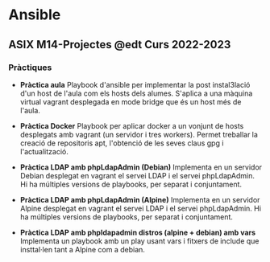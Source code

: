 # Ansible
## ASIX M14-Projectes @edt Curs 2022-2023


### Pràctiques

 * **Pràctica aula** Playbook d'ansible per implementar la post instal3lació d'un host de l'aula com
   els hosts dels alumes. S'aplica a una màquina virtual vagrant desplegada en mode bridge que és
   un host més de l'aula.
   
 * **Pràctica Docker** Playbook per aplicar docker a un vonjunt de hosts desplegats amb vagrant (un
   servidor i tres workers). Permet treballar la creació de repositoris apt, l'obtenció de les seves
   claus gpg i l'actualització.
   
 * **Pràctica LDAP amb phpLdapAdmin (Debian)** Implementa en un servidor Debian desplegat en vagrant 
   el servei LDAP i el servei phpLdapAdmin. Hi ha múltiples versions de playbooks, per separat i conjuntament.
   
 * **Pràctica LDAP amb phpLdapAdmin (Alpine)** Implementa en un servidor Alpine desplegat en vagrant 
   el servei LDAP i el servei phpLdapAdmin. Hi ha múltiples versions de playbooks, per separat i conjuntament.

 * **Pràctica LDAP amb phpldapadmin distros (alpine + debian) amb vars** Implementa un playbook amb un play 
   usant vars i fitxers de include que insttal·len tant a Alpine com a debian.

 
 
 
 
 

